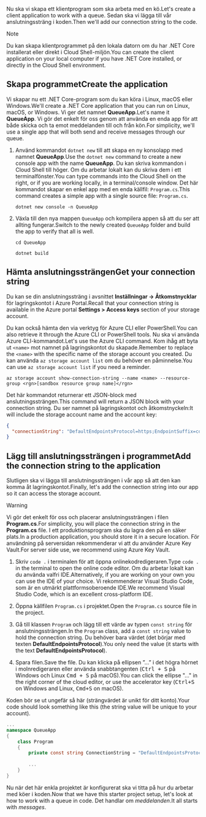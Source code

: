 <span data-ttu-id="2111d-101">Nu ska vi skapa ett klientprogram som ska arbeta med en kö.</span><span class="sxs-lookup"><span data-stu-id="2111d-101">Let's create a client application to work with a queue.</span></span> <span data-ttu-id="2111d-102">Sedan ska vi lägga till vår anslutningssträng i koden.</span><span class="sxs-lookup"><span data-stu-id="2111d-102">Then we'll add our connection string to the code.</span></span>

> [!NOTE]
> <span data-ttu-id="2111d-103">Du kan skapa klientprogrammet på den lokala datorn om du har .NET Core installerat eller direkt i Cloud Shell-miljön.</span><span class="sxs-lookup"><span data-stu-id="2111d-103">You can create the client application on your local computer if you have .NET Core installed, or directly in the Cloud Shell environment.</span></span>

## <a name="create-the-application"></a><span data-ttu-id="2111d-104">Skapa programmet</span><span class="sxs-lookup"><span data-stu-id="2111d-104">Create the application</span></span>

<span data-ttu-id="2111d-105">Vi skapar nu ett .NET Core-program som du kan köra i Linux, macOS eller Windows.</span><span class="sxs-lookup"><span data-stu-id="2111d-105">We'll create a .NET Core application that you can run on Linux, macOS, or Windows.</span></span> <span data-ttu-id="2111d-106">Vi ger det namnet **QueueApp**.</span><span class="sxs-lookup"><span data-stu-id="2111d-106">Let's name it **QueueApp**.</span></span> <span data-ttu-id="2111d-107">Vi gör det enkelt för oss genom att använda en enda app för att både skicka och ta emot meddelanden till och från kön.</span><span class="sxs-lookup"><span data-stu-id="2111d-107">For simplicity, we'll use a single app that will both send and receive messages through our queue.</span></span>

1. <span data-ttu-id="2111d-108">Använd kommandot `dotnet new` till att skapa en ny konsolapp med namnet **QueueApp**.</span><span class="sxs-lookup"><span data-stu-id="2111d-108">Use the `dotnet new` command to create a new console app with the name **QueueApp**.</span></span> <span data-ttu-id="2111d-109">Du kan skriva kommandon i Cloud Shell till höger. Om du arbetar lokalt kan du skriva dem i ett terminalfönster.</span><span class="sxs-lookup"><span data-stu-id="2111d-109">You can type commands into the Cloud Shell on the right, or if you are working locally, in a terminal/console window.</span></span> <span data-ttu-id="2111d-110">Det här kommandot skapar en enkel app med en enda källfil: `Program.cs`.</span><span class="sxs-lookup"><span data-stu-id="2111d-110">This command creates a simple app with a single source file: `Program.cs`.</span></span>

    ```azurecli
    dotnet new console -n QueueApp
    ```

1. <span data-ttu-id="2111d-111">Växla till den nya mappen `QueueApp` och kompilera appen så att du ser att allting fungerar.</span><span class="sxs-lookup"><span data-stu-id="2111d-111">Switch to the newly created `QueueApp` folder and build the app to verify that all is well.</span></span>

    ```azurecli
    cd QueueApp
    ```

    ```azurecli
    dotnet build
    ```

## <a name="get-your-connection-string"></a><span data-ttu-id="2111d-112">Hämta anslutningssträngen</span><span class="sxs-lookup"><span data-stu-id="2111d-112">Get your connection string</span></span>

<span data-ttu-id="2111d-113">Du kan se din anslutningssträng i avsnittet **Inställningar -> Åtkomstnycklar** för lagringskontot i Azure Portal.</span><span class="sxs-lookup"><span data-stu-id="2111d-113">Recall that your connection string is available in the Azure portal **Settings > Access keys** section of your storage account.</span></span>

<span data-ttu-id="2111d-114">Du kan också hämta den via verktyg för Azure CLI eller PowerShell.</span><span class="sxs-lookup"><span data-stu-id="2111d-114">You can also retrieve it through the Azure CLI or PowerShell tools.</span></span> <span data-ttu-id="2111d-115">Nu ska vi använda Azure CLI-kommandot.</span><span class="sxs-lookup"><span data-stu-id="2111d-115">Let's use the Azure CLI command.</span></span> <span data-ttu-id="2111d-116">Kom ihåg att byta ut `<name>` mot namnet på lagringskontot du skapade.</span><span class="sxs-lookup"><span data-stu-id="2111d-116">Remember to replace the `<name>` with the specific name of the storage account you created.</span></span> <span data-ttu-id="2111d-117">Du kan använda `az storage account list` om du behöver en påminnelse.</span><span class="sxs-lookup"><span data-stu-id="2111d-117">You can use `az storage account list` if you need a reminder.</span></span>

```azurecli
az storage account show-connection-string --name <name> --resource-group <rgn>[sandbox resource group name]</rgn>
```

<span data-ttu-id="2111d-118">Det här kommandot returnerar ett JSON-block med anslutningssträngen.</span><span class="sxs-lookup"><span data-stu-id="2111d-118">This command will return a JSON block with your connection string.</span></span> <span data-ttu-id="2111d-119">Du ser namnet på lagringskontot och åtkomstnyckeln:</span><span class="sxs-lookup"><span data-stu-id="2111d-119">It will include the storage account name and the account key:</span></span>

```json
{
  "connectionString": "DefaultEndpointsProtocol=https;EndpointSuffix=core.windows.net;AccountName=<name>;AccountKey=vyw6aKz2PtSAgQ4ljJQgJFgxbCETdXt39ZyYQ5fLqoBJj/gT+43TbrhoVco7Rqj/AAJVlvFORRfnYqGHiX9QcQ=="
}
```

## <a name="add-the-connection-string-to-the-application"></a><span data-ttu-id="2111d-120">Lägg till anslutningssträngen i programmet</span><span class="sxs-lookup"><span data-stu-id="2111d-120">Add the connection string to the application</span></span>

<span data-ttu-id="2111d-121">Slutligen ska vi lägga till anslutningssträngen i vår app så att den kan komma åt lagringskontot.</span><span class="sxs-lookup"><span data-stu-id="2111d-121">Finally, let's add the connection string into our app so it can access the storage account.</span></span>

> [!WARNING]
> <span data-ttu-id="2111d-122">Vi gör det enkelt för oss och placerar anslutningssträngen i filen **Program.cs**.</span><span class="sxs-lookup"><span data-stu-id="2111d-122">For simplicity, you will place the connection string in the **Program.cs** file.</span></span> <span data-ttu-id="2111d-123">I ett produktionsprogram ska du lagra den på en säker plats.</span><span class="sxs-lookup"><span data-stu-id="2111d-123">In a production application, you should store it in a secure location.</span></span> <span data-ttu-id="2111d-124">För användning på serversidan rekommenderar vi att du använder Azure Key Vault.</span><span class="sxs-lookup"><span data-stu-id="2111d-124">For server side use, we recommend using Azure Key Vault.</span></span>

1. <span data-ttu-id="2111d-125">Skriv `code .` i terminalen för att öppna onlinekodredigeraren.</span><span class="sxs-lookup"><span data-stu-id="2111d-125">Type `code .` in the terminal to open the online code editor.</span></span> <span data-ttu-id="2111d-126">Om du arbetar lokalt kan du använda valfri IDE.</span><span class="sxs-lookup"><span data-stu-id="2111d-126">Alternatively, if you are working on your own you can use the IDE of your choice.</span></span> <span data-ttu-id="2111d-127">Vi rekommenderar Visual Studio Code, som är en utmärkt plattformsoberoende IDE.</span><span class="sxs-lookup"><span data-stu-id="2111d-127">We recommend Visual Studio Code, which is an excellent cross-platform IDE.</span></span>

1. <span data-ttu-id="2111d-128">Öppna källfilen `Program.cs` i projektet.</span><span class="sxs-lookup"><span data-stu-id="2111d-128">Open the `Program.cs` source file in the project.</span></span>

1. <span data-ttu-id="2111d-129">Gå till klassen `Program` och lägg till ett värde av typen `const string` för anslutningssträngen.</span><span class="sxs-lookup"><span data-stu-id="2111d-129">In the `Program` class, add a `const string` value to hold the connection string.</span></span> <span data-ttu-id="2111d-130">Du behöver bara värdet (det börjar med texten **DefaultEndpointsProtocol**).</span><span class="sxs-lookup"><span data-stu-id="2111d-130">You only need the value (it starts with the text **DefaultEndpointsProtocol**).</span></span>

1. <span data-ttu-id="2111d-131">Spara filen.</span><span class="sxs-lookup"><span data-stu-id="2111d-131">Save the file.</span></span> <span data-ttu-id="2111d-132">Du kan klicka på ellipsen ”...” i det högra hörnet i molnredigeraren eller använda snabbtangenten (<kbd>Ctrl + S</kbd> på Windows och Linux <kbd>Cmd + S</kbd> på macOS).</span><span class="sxs-lookup"><span data-stu-id="2111d-132">You can click the ellipse "..." in the right corner of the cloud editor, or use the accelerator key (<kbd>Ctrl+S</kbd> on Windows and Linux, <kbd>Cmd+S</kbd> on macOS).</span></span>

<span data-ttu-id="2111d-133">Koden bör se ut ungefär så här (strängvärdet är unikt för ditt konto).</span><span class="sxs-lookup"><span data-stu-id="2111d-133">Your code should look something like this (the string value will be unique to your account).</span></span>

```csharp
...
namespace QueueApp
{
    class Program
    {
        private const string ConnectionString = "DefaultEndpointsProtocol=https; ...";
        
        ...
    }
}
```

<span data-ttu-id="2111d-134">Nu när det här enkla projektet är konfigurerat ska vi titta på hur du arbetar med köer i koden.</span><span class="sxs-lookup"><span data-stu-id="2111d-134">Now that we have this starter project setup, let's look at how to work with a queue in code.</span></span> <span data-ttu-id="2111d-135">Det handlar om _meddelanden_.</span><span class="sxs-lookup"><span data-stu-id="2111d-135">It all starts with _messages_.</span></span>